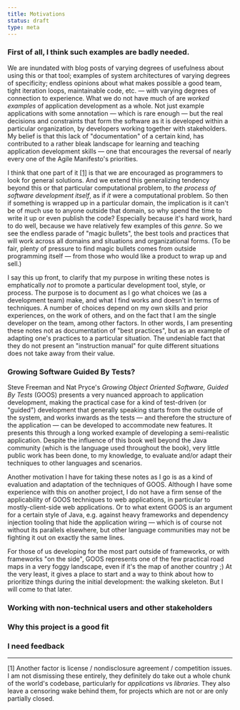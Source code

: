 ```yaml
---
title: Motivations
status: draft
type: meta
---
```


### First of all, I think such examples are badly needed.

We are inundated with blog posts of varying degrees of usefulness about using
this or that tool; examples of system architectures of varying degrees of
specificity; endless opinions about what makes possible a good team, tight
iteration loops, maintainable code, etc. &mdash; with varying degrees of
connection to experience. What we do not have much of are _worked examples_
of application development as a whole. Not just example applications with
some annotation &mdash; which is rare enough &mdash; but the real decisions
and constraints that form the software as it is developed within a particular
organization, by developers working together with stakeholders. My belief
is that this lack of "documentation" of a certain kind, has contributed to
a rather bleak landscape for learning and teaching application development
skills &mdash; one that encourages the reversal of nearly every one of the
Agile Manifesto's priorities.

I think that one part of it [[1]](#note1) is that we are encouraged as
programmers to look for general solutions. And we extend this generalizing
tendency beyond this or that particular computational problem, to _the process
of software development itself_, as if _it_ were a computational problem. So
then if something is wrapped up in a particular domain, the implication is
it can't be of much use to anyone outside that domain, so why spend the time
to write it up or even publish the code? Especially because it's hard work,
hard to do well, because we have relatively few examples of this _genre_. So we
see the endless parade of "magic bullets", the best tools and practices that
will work across all domains and situations and organizational forms. (To be
fair, plenty of pressure to find magic bullets comes from outside programming
itself &mdash; from those who would like a product to wrap up and sell.)

I say this up front, to clarify that my purpose in writing these notes
is emphatically _not_ to promote a particular development tool, style, or
process. The purpose is to document as I go what choices we (as a development
team) make, and what I find works and doesn't in terms of techniques. A
number of choices depend on my own skills and prior experiences, on the
work of others, and on the fact that I am the single developer on the team,
among other factors. In other words, I am presenting these notes not as
documentation of "best practices", but as an example of adapting one's
practices to a particular situation. The undeniable fact that they do not
present an "instruction manual" for quite different situations does not take
away from their value.

### Growing Software Guided By Tests?

Steve Freeman and Nat Pryce's _Growing Object Oriented Software, Guided By
Tests_ (GOOS) presents a very nuanced approach to application development,
making the practical case for a kind of test-driven (or "guided") development
that generally speaking starts from the outside of the system, and works
inwards as the tests &mdash; and therefore the structure of the application
&mdash; can be developed to accommodate new features. It presents this through
a long worked example of developing a semi-realistic application. Despite
the influence of this book well beyond the Java community (which is the
language used throughout the book), very little public work has been done,
to my knowledge, to evaluate and/or adapt their techniques to other languages
and scenarios.

Another motivation I have for taking these notes as I go is as a kind of
evaluation and adaptation of the techniques of GOOS. Although I have some
experience with this on another project, I do not have a firm sense of
the applicability of GOOS techniques to web applications, in particular to
mostly-client-side web applications. Or to what extent GOOS is an argument
for a certain style of Java, e.g. against heavy frameworks and dependency
injection tooling that hide the application wiring &mdash; which is of course
not without its parallels elsewhere, but other language communities may not
be fighting it out on exactly the same lines.

For those of us developing for the most part outside of frameworks, or with
frameworks "on the side", GOOS represents one of the few practical road
maps in a very foggy landscape, even if it's the map of another country ;)
At the very least, it gives a place to start and a way to think about how to
prioritize things during the initial development: the walking skeleton. But
I will come to that later.

### Working with non-technical users and other stakeholders

### Why this project is a good fit

### I need feedback

-----

<a name="note1"></a> 
[1] Another factor is license / nondisclosure agreement / competition issues. I
am not dismissing these entirely, they definitely do take out a whole chunk
of the world's codebase, particularly for _applications_ vs _libraries_.
They also leave a censoring wake behind them, for projects which are not or
are only partially closed.

